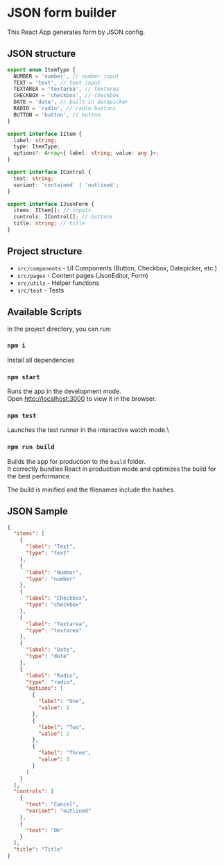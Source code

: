 # JSON form builder

This React App generates form by JSON config.

## JSON structure

```ts
export enum ItemType {
  NUMBER = 'number', // number input
  TEXT = 'text', // text input
  TEXTAREA = 'textarea', // textarea
  CHECKBOX = 'checkbox', // checkbox
  DATE = 'date', // built in datepicker
  RADIO = 'radio', // radio buttons
  BUTTON = 'button', // button
}

export interface IItem {
  label: string;
  type: ItemType;
  options?: Array<{ label: string; value: any }>;
}

export interface IControl {
  text: string;
  variant: 'contained' | 'outlined';
}

export interface IJsonForm {
  items: IItem[]; // inputs
  controls: IControl[]; // buttons
  title: string; // title
}
```

## Project structure

- `src/components` - UI Components (Button, Checkbox, Datepicker, etc.)
- `src/pages` - Content pages (JsonEditor, Form)
- `src/utils` - Helper functions
- `src/test` - Tests

## Available Scripts

In the project directory, you can run:

### `npm i`

Install all dependencies

### `npm start`

Runs the app in the development mode.\
Open [http://localhost:3000](http://localhost:3000) to view it in the browser.

### `npm test`

Launches the test runner in the interactive watch mode.\

### `npm run build`

Builds the app for production to the `build` folder.\
It correctly bundles React in production mode and optimizes the build for the best performance.

The build is minified and the filenames include the hashes.

## JSON Sample

```json
{
  "items": [
    {
      "label": "Text",
      "type": "text"
    },
    {
      "label": "Number",
      "type": "number"
    },
    {
      "label": "Checkbox",
      "type": "checkbox"
    },
    {
      "label": "Textarea",
      "type": "textarea"
    },
    {
      "label": "Date",
      "type": "date"
    },
    {
      "label": "Radio",
      "type": "radio",
      "options": [
        {
          "label": "One",
          "value": 1
        },
        {
          "label": "Two",
          "value": 2
        },
        {
          "label": "Three",
          "value": 3
        }
      ]
    }
  ],
  "controls": [
    {
      "text": "Cancel",
      "variant": "outlined"
    },
    {
      "text": "Ok"
    }
  ],
  "title": "Title"
}
```
